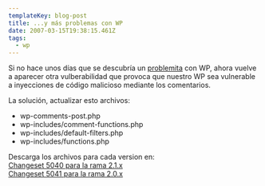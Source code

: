 ```yaml
---
templateKey: blog-post
title: ...y más problemas con WP
date: 2007-03-15T19:38:15.461Z
tags:
  - wp
---
```

Si no hace unos dí­as que se descubrí­a un [problemita](http://www.javiermaties.com/sipuedo/2007/03/03/alguien-me-dice-que-esta-pasando-con-wordpress/) con WP, ahora vuelve a aparecer otra vulberabilidad que provoca que nuestro WP sea vulnerable a inyecciones de c­ódigo malicioso mediante los comentarios.

La soluci­ón, actualizar esto archivos:

* wp-comments-post.php
* wp-includes/comment-functions.php
* wp-includes/default-filters.php
* wp-includes/functions.php

Descarga los archivos para cada version en:\
[Changeset 5040 para la rama 2.1.x](http://trac.wordpress.org/changeset/5040)\
[Changeset 5041 para la rama 2.0.x](http://trac.wordpress.org/changeset/5041)